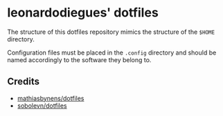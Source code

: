 # leonardodiegues' dotfiles

The structure of this dotfiles repository mimics the structure of the `$HOME` directory.

Configuration files must be placed in the `.config` directory and should be named accordingly to the software they belong to.

## Credits

- [mathiasbynens/dotfiles](https://github.com/mathiasbynens/dotfiles)
- [sobolevn/dotfiles](https://github.com/sobolevn/dotfiles)